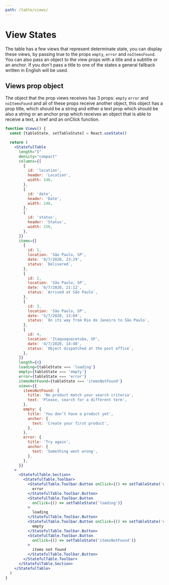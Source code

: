 ```yaml
---
path: /table/views/
---
```


# View States

The table has a few views that represent determinate state, you can display these views, by passing true to the props `empty`, `error` and `noItemsFound`.
You can also pass an object to the view props with a title and a subtitle or an anchor.
If you don't pass a title to one of the states a general fallback written in English will be used.

## Views prop object

The object that the prop views receives has 3 props: `empty` `error` and `noItemsFound` and all of these props receive another object, this object has a prop title, which should be a string and either a text prop which should be also a string or an anchor prop which receives an object that is able to receive a text, a href and an onClick function.

```jsx
function Views() {
  const [tableState, setTableState] = React.useState()

  return (
    <StatefulTable
      length="5"
      density="compact"
      columns={[
        {
          id: 'location',
          header: 'Location',
          width: 148,
        },
        {
          id: 'date',
          header: 'Date',
          width: 148,
        },
        {
          id: 'status',
          header: 'Status',
          width: 156,
        },
      ]}
      items={[
        {
          id: 1,
          location: 'São Paulo, SP',
          date: '8/7/2020, 23:29',
          status: `Delivered`,
        },
        {
          id: 2,
          location: 'São Paulo, SP',
          date: '6/7/2020, 21:12',
          status: `Arrived at São Paulo`,
        },
        {
          id: 3,
          location: 'São Paulo, SP',
          date: '5/7/2020, 13:04',
          status: `On its way from Rio de Janeiro to São Paulo`,
        },
        {
          id: 4,
          location: 'Itaquaquecetuba, SP',
          date: '4/7/2020, 14:48',
          status: `Object dispatched at the post office`,
        },
      ]}
      length={4}
      loading={tableState === 'loading'}
      empty={tableState === 'empty'}
      error={tableState === 'error'}
      itemsNotFound={tableState === 'itemsNotFound'}
      views={{
        itemsNotFound: {
          title: 'No product match your search criteria',
          text: 'Please, search for a different term',
        },
        empty: {
          title: 'You don’t have a product yet',
          anchor: {
            text: 'Create your first product',
          },
        },
        error: {
          title: 'Try again',
          anchor: {
            text: 'Something went wrong',
          },
        },
      }}
    >
      <StatefulTable.Section>
        <StatefulTable.Toolbar>
          <StatefulTable.Toolbar.Button onClick={() => setTableState('error')}>
            error
          </StatefulTable.Toolbar.Button>
          <StatefulTable.Toolbar.Button
            onClick={() => setTableState('loading')}
          >
            loading
          </StatefulTable.Toolbar.Button>
          <StatefulTable.Toolbar.Button onClick={() => setTableState('empty')}>
            empty
          </StatefulTable.Toolbar.Button>
          <StatefulTable.Toolbar.Button
            onClick={() => setTableState('itemsNotFound')}
          >
            items not found
          </StatefulTable.Toolbar.Button>
        </StatefulTable.Toolbar>
      </StatefulTable.Section>
    </StatefulTable>
  )
}
```
